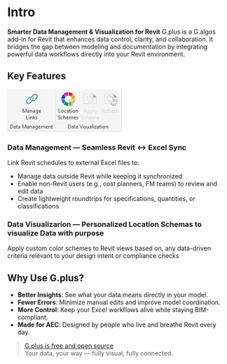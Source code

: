 ﻿# Intro
**Smarter Data Management & Visualization for Revit**
G.plus is a G.algos add-in for Revit that enhances data control, clarity, and collaboration. It bridges the gap between modeling and documentation by integrating powerful data workflows directly into your Revit environment.

## Key Features
![Ribbon](../assets/images/GPlus.png)
### Data Management — Seamless Revit ↔ Excel Sync
Link Revit schedules to external Excel files to:
* Manage data outside Revit while keeping it synchronized  
* Enable non-Revit users (e.g., cost planners, FM teams) to review and edit data  
* Create lightweight roundtrips for specifications, quantities, or classifications  

### Data Visualizarion — Personalized Location Schemas to visualize Data with purpose
Apply custom color schemes to Revit views based on, any data-driven criteria relevant to your design intent or compliance checks

## Why Use G.plus?

- **Better Insights**: See what your data means directly in your model.  
- **Fewer Errors**: Minimize manual edits and improve model coordination.  
- **More Control**: Keep your Excel workflows alive while staying BIM-compliant.  
- **Made for AEC**: Designed by people who live and breathe Revit every day.  

>[G.plus is free and open source](https://github.com/amilcarRF/G.Plus)  
Your data, your way — fully visual, fully connected.
